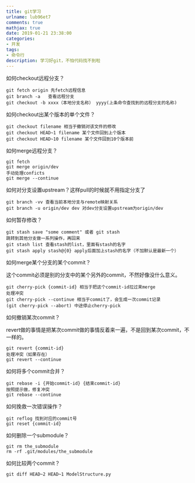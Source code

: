 ```yaml
---
title: git学习
urlname: lub96et7
comments: true
mathjax: true
date: 2019-01-21 23:38:00
categories:
- 开发
tags:
- 命令行
description: 学习好git，不怕代码找不到啦
---
```


如何checkout远程分支？

```
git fetch origin 先fetch远程信息
git branch -a   查看远程分支
git checkout -b xxxx（本地分支名称） yyyy(上条命令查找到的远程分支的名称)
```

如何checkout出某个版本的单个文件？

```
git checkout filename 相当于撤销对该文件的修改
git checkout HEAD~1 filename 某个文件回到上个版本
git checkout HEAD~10 filename 某个文件回到10个版本前
```

如何merge远程分支？

```
git fetch
git merge origin/dev
手动处理conficts
git merge --continue
```

如何对分支设置upstream？这样pull的时候就不用指定分支了

```
git branch -vv 查看当前本地分支与remote映射关系
git branch -u origin/dev dev 对dev分支设置upstream为origin/dev
```

如何暂存修改？

```
git stash save "some comment" 或者 git stash
跳转到其他分支做一系列操作，再回来
git stash list 查看stash的list，里面有stash的名字
git stash apply stash@{0} apply后面加上stash的名字（不加默认是最新一个）
```

如何merge某个分支的某个commit？

这个commit必须是别的分支中的某个另外的commit，不然好像没什么意义。

```
git cherry-pick {commit-id} 相当于把这个commit-id拉过来merge
处理冲突
git cherry-pick --continue 相当于commit了，会生成一次commit记录
(git cherry-pick --abort) 中途停止cherry-pick
```

如何撤销某次commit？

revert做的事情是把某次commit做的事情反着来一遍，不是回到某次commit，不一样的。

```
git revert {commit-id}
处理冲突（如果存在）
git revert --continue
```

如何将多个commit合并？

```
git rebase -i {开始commit-id} {结束commit-id}
按照提示做，修复冲突
git rebase --continue
```

如何挽救一次错误操作？

```
git reflog 找到对应的commit号
git reset {commit-id}
```

如何删除一个submodule？

```
git rm the_submodule
rm -rf .git/modules/the_submodule
```

如何比较两个commit？

```
git diff HEAD~2 HEAD~1 ModelStructure.py
```

